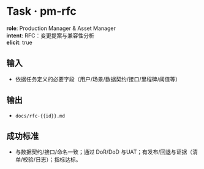 # Task · pm-rfc

**role**: Production Manager & Asset Manager  
**intent**: RFC：变更提案与兼容性分析  
**elicit**: true

## 输入

- 依据任务定义的必要字段（用户/场景/数据契约/接口/里程碑/阈值等）

## 输出

- `docs/rfc-{{id}}.md`

## 成功标准

- 与数据契约/接口/命名一致；通过 DoR/DoD 与UAT；有发布/回退与证据（清单/校验/日志）；指标达标。
